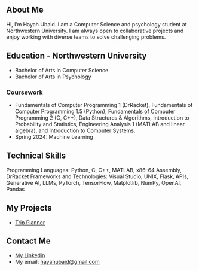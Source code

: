 ## About Me
Hi, I’m Hayah Ubaid. I am a Computer Science and psychology student at Northwestern University. 
I am always open to collaborative projects and enjoy working with diverse teams to solve challenging problems. 

## Education - Northwestern University
- Bachelor of Arts in Computer Science
- Bachelor of Arts in Psychology
### Coursework
- Fundamentals of Computer Programming 1 (DrRacket), Fundamentals of Computer Programming 1.5 (Python), Fundamentals of Computer Programming 2 (C, C++), Data Structures & Algorithms, Introduction to Probability and Statistics, Engineering Analysis 1 (MATLAB and linear algebra), and Introduction to Computer Systems.
- Spring 2024: Machine Learning
## Technical Skills
Programming Languages: Python, C, C++, MATLAB, x86-64 Assembly, DrRacket
Frameworks and Technologies: Visual Studio, UNIX, Flask, APIs, Generative AI, LLMs, PyTorch, TensorFlow, Matplotlib, NumPy, OpenAI, Pandas

## My Projects
- [Trip Planner](https://github.com/hayahubaid03/Trip-Planner)

## Contact Me
- [My Linkedin](https://www.linkedin.com/in/hayah-ubaid/)
- My email: hayahubaid@gmail.com
<!---
hayahubaid03/hayahubaid03 is a ✨ special ✨ repository because its `README.md` (this file) appears on your GitHub profile.
You can click the Preview link to take a look at your changes.
--->
